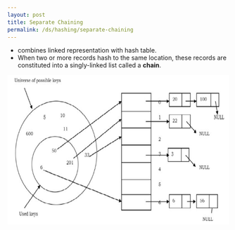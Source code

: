 ```yaml
---
layout: post
title: Separate Chaining
permalink: /ds/hashing/separate-chaining
---
```


- combines linked representation with hash table.
- When two or more records hash to the same location, these records are constituted into a singly-linked list called a **chain**.

![](https://github.com/arpit04tripathi/files-cdn/raw/cdn/dsa/ds/hashing/separate-chaining.png)